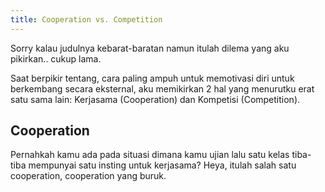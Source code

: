 ```yaml
---
title: Cooperation vs. Competition
---
```


Sorry kalau judulnya kebarat-baratan namun itulah dilema yang aku pikirkan.. cukup lama.

Saat berpikir tentang, cara paling ampuh untuk memotivasi diri untuk berkembang secara eksternal, aku memikirkan 2 hal yang menurutku erat satu sama lain: Kerjasama (Cooperation) dan Kompetisi (Competition).

## Cooperation

Pernahkah kamu ada pada situasi dimana kamu ujian lalu satu kelas tiba-tiba mempunyai satu insting untuk kerjasama? Heya, itulah salah satu cooperation, cooperation yang buruk.

